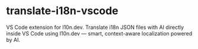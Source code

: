 # translate-i18n-vscode
VS Code extension for l10n.dev. Translate i18n JSON files with AI directly inside VS Code using l10n.dev — smart, context-aware localization powered by AI.
